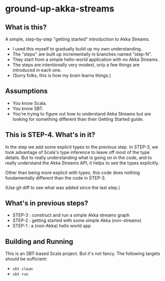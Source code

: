 # ground-up-akka-streams

## What is this?

A simple, step-by-step "getting started" introduction to Akka Streams.

* I used this myself to gradually build up my own understanding.
* The "steps" are built up incrementally in branches named "step-N".
* They start from a simple hello-world application with no Akka Streams.
* The steps are intentionally very modest, only a few things are introduced in each one.
* (Sorry folks, this is how my brain learns things.)

## Assumptions

* You know Scala.
* You know SBT.
* You're trying to figure out how to understand Akka Streams but are looking for something different than their Getting Started guide.

## This is STEP-4. What's in it?

In the step we add some explicit types to the previous step.
In STEP-3, we took advantage of Scala's type inference to leave off most of the type details.
But to really understanding what is going on in the code,
and to really understand the Akka Streams API, it helps to see the types explicitly.

Other than being more explicit with types, this code does nothing fundamentally different than the code in STEP-3.

(Use git diff to see what was added since the last step.)

## What's in previous steps?

* STEP-3 : construct and run a simple Akka streams graph
* STEP-2 : getting started with some simple Akka (non-streams) 
* STEP-1 : a (non-Akka) hello world app

## Building and Running

This is an SBT-based Scala project. But it's not fancy. The following targets should be sufficient:

* `sbt clean`
* `sbt run`

